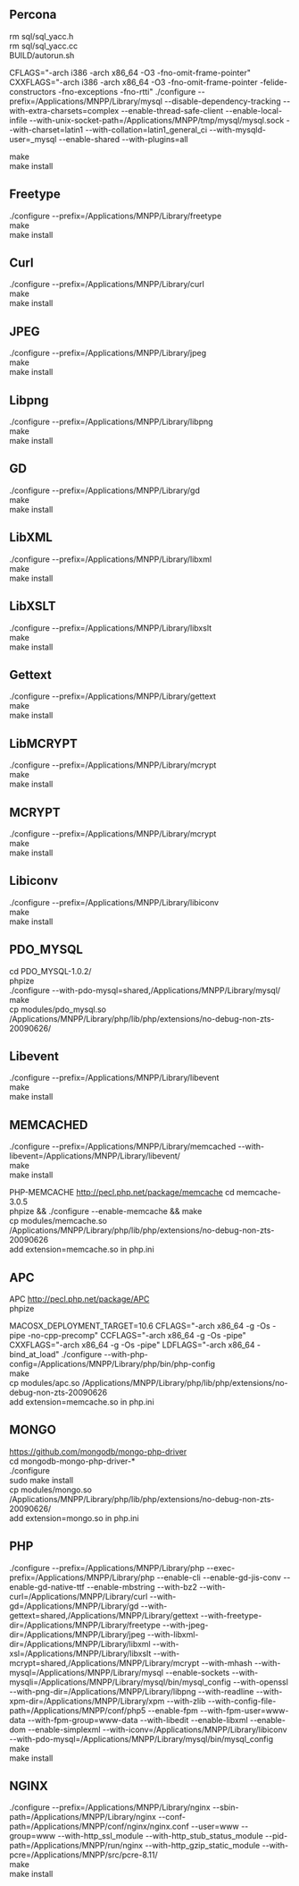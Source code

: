 Percona
---

rm sql/sql_yacc.h    
rm sql/sql_yacc.cc    
BUILD/autorun.sh    

CFLAGS="-arch i386 -arch x86_64 -O3 -fno-omit-frame-pointer" CXXFLAGS="-arch i386 -arch x86_64 -O3 -fno-omit-frame-pointer -felide-constructors -fno-exceptions -fno-rtti" ./configure --prefix=/Applications/MNPP/Library/mysql --disable-dependency-tracking --with-extra-charsets=complex --enable-thread-safe-client --enable-local-infile --with-unix-socket-path=/Applications/MNPP/tmp/mysql/mysql.sock --with-charset=latin1 --with-collation=latin1_general_ci --with-mysqld-user=_mysql --enable-shared --with-plugins=all    

make    
make install

Freetype
---
./configure --prefix=/Applications/MNPP/Library/freetype    
make    
make install

Curl
----
./configure --prefix=/Applications/MNPP/Library/curl    
make    
make install

JPEG
---
./configure --prefix=/Applications/MNPP/Library/jpeg    
make    
make install

Libpng
---
./configure --prefix=/Applications/MNPP/Library/libpng    
make    
make install

GD
---
./configure --prefix=/Applications/MNPP/Library/gd    
make    
make install

LibXML
---
./configure --prefix=/Applications/MNPP/Library/libxml    
make    
make install

LibXSLT
---
./configure --prefix=/Applications/MNPP/Library/libxslt    
make    
make install

Gettext
---
./configure --prefix=/Applications/MNPP/Library/gettext    
make    
make install

LibMCRYPT
---
./configure --prefix=/Applications/MNPP/Library/mcrypt    
make    
make install

MCRYPT
---
./configure --prefix=/Applications/MNPP/Library/mcrypt    
make    
make install

Libiconv
---
./configure --prefix=/Applications/MNPP/Library/libiconv    
make    
make install

PDO_MYSQL
---
cd PDO_MYSQL-1.0.2/    
phpize    
./configure --with-pdo-mysql=shared,/Applications/MNPP/Library/mysql/    
make    
cp modules/pdo_mysql.so /Applications/MNPP/Library/php/lib/php/extensions/no-debug-non-zts-20090626/

Libevent
---
./configure --prefix=/Applications/MNPP/Library/libevent    
make    
make install

MEMCACHED
---
./configure --prefix=/Applications/MNPP/Library/memcached --with-libevent=/Applications/MNPP/Library/libevent/    
make    
make install

PHP-MEMCACHE http://pecl.php.net/package/memcache 
cd memcache-3.0.5   
phpize && ./configure --enable-memcache && make    
cp modules/memcache.so /Applications/MNPP/Library/php/lib/php/extensions/no-debug-non-zts-20090626    
add extension=memcache.so in php.ini

APC
---
APC http://pecl.php.net/package/APC    
phpize    

MACOSX_DEPLOYMENT_TARGET=10.6 CFLAGS="-arch x86_64 -g -Os -pipe -no-cpp-precomp" CCFLAGS="-arch x86_64 -g -Os -pipe" CXXFLAGS="-arch x86_64 -g -Os -pipe" LDFLAGS="-arch x86_64 -bind_at_load" ./configure --with-php-config=/Applications/MNPP/Library/php/bin/php-config    
make    
cp modules/apc.so /Applications/MNPP/Library/php/lib/php/extensions/no-debug-non-zts-20090626    
add extension=memcache.so in php.ini    

MONGO
---
https://github.com/mongodb/mongo-php-driver    
cd mongodb-mongo-php-driver-*    
./configure    
sudo make install    
cp modules/mongo.so /Applications/MNPP/Library/php/lib/php/extensions/no-debug-non-zts-20090626/    
add extension=mongo.so in php.ini    

PHP
---
./configure --prefix=/Applications/MNPP/Library/php --exec-prefix=/Applications/MNPP/Library/php --enable-cli --enable-gd-jis-conv --enable-gd-native-ttf --enable-mbstring --with-bz2 --with-curl=/Applications/MNPP/Library/curl --with-gd=/Applications/MNPP/Library/gd --with-gettext=shared,/Applications/MNPP/Library/gettext --with-freetype-dir=/Applications/MNPP/Library/freetype --with-jpeg-dir=/Applications/MNPP/Library/jpeg --with-libxml-dir=/Applications/MNPP/Library/libxml --with-xsl=/Applications/MNPP/Library/libxslt --with-mcrypt=shared,/Applications/MNPP/Library/mcrypt --with-mhash --with-mysql=/Applications/MNPP/Library/mysql --enable-sockets --with-mysqli=/Applications/MNPP/Library/mysql/bin/mysql_config  --with-openssl --with-png-dir=/Applications/MNPP/Library/libpng --with-readline --with-xpm-dir=/Applications/MNPP/Library/xpm --with-zlib --with-config-file-path=/Applications/MNPP/conf/php5 --enable-fpm --with-fpm-user=www-data --with-fpm-group=www-data --with-libedit --enable-libxml --enable-dom --enable-simplexml --with-iconv=/Applications/MNPP/Library/libiconv --with-pdo-mysql=/Applications/MNPP/Library/mysql/bin/mysql_config    
make    
make install    

NGINX
---
./configure --prefix=/Applications/MNPP/Library/nginx --sbin-path=/Applications/MNPP/Library/nginx --conf-path=/Applications/MNPP/conf/nginx/nginx.conf --user=www --group=www --with-http_ssl_module --with-http_stub_status_module --pid-path=/Applications/MNPP/run/nginx --with-http_gzip_static_module --with-pcre=/Applications/MNPP/src/pcre-8.11/    
make    
make install